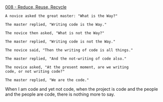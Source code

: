[008 - Reduce, Reuse, Recycle](http://thecodelesscode.com/case/8)

```
A novice asked the great master: "What is the Way?"

The master replied, "Writing code is the Way."

The novice then asked, "What is not the Way?"

The master replied, "Writing code is not the Way."

The novice said, "Then the writing of code is all things."

The master replied, "And the not-writing of code also."

The novice asked, "At the present moment, are we writing
code, or not writing code?"

The master replied, "We are the code."
````

When I am code and yet not code, when the project is code and the people and the people are code, there is nothing more to say.
